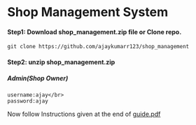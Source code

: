 # Shop Management System
#### Step1: Download shop_management.zip file  or       Clone repo.
```
git clone https://github.com/ajaykumarr123/shop_management 
```
#### Step2: unzip shop_management.zip

##### Admin(Shop Owner) </br>
```
username:ajay</br>
password:ajay
```
Now follow Instructions given at the end of [guide.pdf](https://github.com/ajaykumarr123/shop_management/blob/master/guide.pdf)

